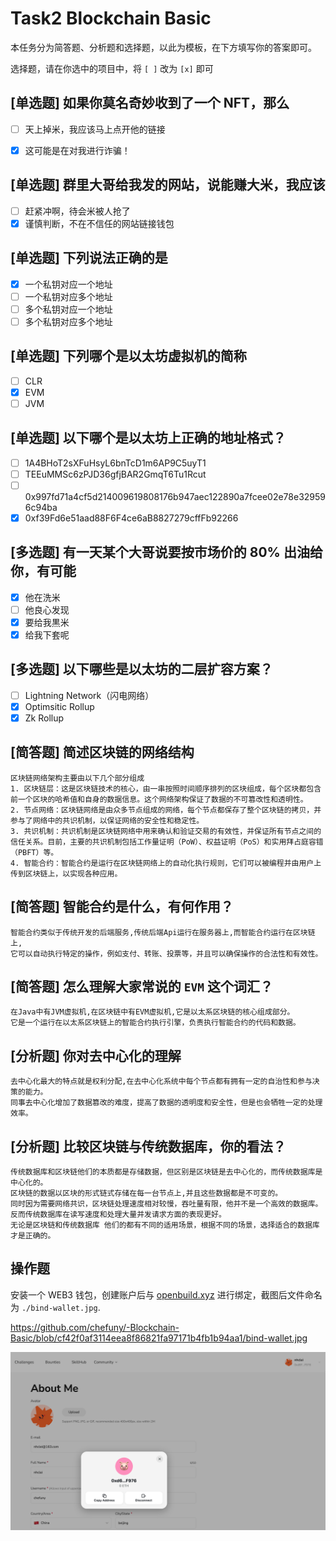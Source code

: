 # Task2 Blockchain Basic

本任务分为简答题、分析题和选择题，以此为模板，在下方填写你的答案即可。

选择题，请在你选中的项目中，将 `[ ]` 改为 `[x]` 即可



## [单选题] 如果你莫名奇妙收到了一个 NFT，那么

- [ ] 天上掉米，我应该马上点开他的链接
- [x] 这可能是在对我进行诈骗！



## [单选题] 群里大哥给我发的网站，说能赚大米，我应该

- [ ] 赶紧冲啊，待会米被人抢了
- [x] 谨慎判断，不在不信任的网站链接钱包

## [单选题] 下列说法正确的是

- [x] 一个私钥对应一个地址
- [ ] 一个私钥对应多个地址
- [ ] 多个私钥对应一个地址
- [ ] 多个私钥对应多个地址

 ## [单选题] 下列哪个是以太坊虚拟机的简称

- [ ] CLR
- [x] EVM
- [ ] JVM

## [单选题] 以下哪个是以太坊上正确的地址格式？

- [ ] 1A4BHoT2sXFuHsyL6bnTcD1m6AP9C5uyT1
- [ ] TEEuMMSc6zPJD36gfjBAR2GmqT6Tu1Rcut
- [ ] 0x997fd71a4cf5d214009619808176b947aec122890a7fcee02e78e329596c94ba
- [x] 0xf39Fd6e51aad88F6F4ce6aB8827279cffFb92266
      
## [多选题] 有一天某个大哥说要按市场价的 80% 出油给你，有可能

- [x] 他在洗米
- [ ] 他良心发现
- [x] 要给我黒米
- [x] 给我下套呢

## [多选题] 以下哪些是以太坊的二层扩容方案？

- [ ] Lightning Network（闪电网络）
- [x] Optimsitic Rollup
- [x] Zk Rollup

## [简答题] 简述区块链的网络结构

```
区块链网络架构主要由以下几个部分组成
1. 区块链层：这是区块链技术的核心，由一串按照时间顺序排列的区块组成，每个区块都包含前一个区块的哈希值和自身的数据信息。这个网络架构保证了数据的不可篡改性和透明性。
2. 节点网络：区块链网络是由众多节点组成的网络，每个节点都保存了整个区块链的拷贝，并参与了网络中的共识机制，以保证网络的安全性和稳定性。
3. 共识机制：共识机制是区块链网络中用来确认和验证交易的有效性，并保证所有节点之间的信任关系。目前，主要的共识机制包括工作量证明（PoW）、权益证明（PoS）和实用拜占庭容错（PBFT）等。
4. 智能合约：智能合约是运行在区块链网络上的自动化执行规则，它们可以被编程并由用户上传到区块链上，以实现各种应用。
```



## [简答题] 智能合约是什么，有何作用？

```
智能合约类似于传统开发的后端服务,传统后端Api运行在服务器上,而智能合约运行在区块链上,
它可以自动执行特定的操作，例如支付、转账、投票等，并且可以确保操作的合法性和有效性。
```



## [简答题] 怎么理解大家常说的 `EVM` 这个词汇？

```
在Java中有JVM虚拟机,在区块链中有EVM虚拟机,它是以太系区块链的核心组成部分。
它是一个运行在以太系区块链上的智能合约执行引擎，负责执行智能合约的代码和数据。
```



## [分析题] 你对去中心化的理解

```
去中心化最大的特点就是权利分配,在去中心化系统中每个节点都有拥有一定的自治性和参与决策的能力。
同事去中心化增加了数据篡改的难度，提高了数据的透明度和安全性，但是也会牺牲一定的处理效率。
```



## [分析题] 比较区块链与传统数据库，你的看法？

```
传统数据库和区块链他们的本质都是存储数据，但区别是区块链是去中心化的，而传统数据库是中心化的。
区块链的数据以区块的形式链式存储在每一台节点上,并且这些数据都是不可变的。
同时因为需要网络共识，区块链处理速度相对较慢，吞吐量有限，他并不是一个高效的数据库。反而传统数据库在读写速度和处理大量并发请求方面的表现更好。
无论是区块链和传统数据库 他们的都有不同的适用场景，根据不同的场景，选择适合的数据库才是正确的。
```



## 操作题

安装一个 WEB3 钱包，创建账户后与 [openbuild.xyz](https://openbuild.xyz/profile) 进行绑定，截图后文件命名为 `./bind-wallet.jpg`.


https://github.com/chefuny/-Blockchain-Basic/blob/cf42f0af3114eea8f86821fa97171b4fb1b94aa1/bind-wallet.jpg

![alt czijian-bind-wallet](./bind-wallet.jpg)